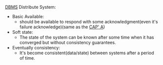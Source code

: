 [DBMS](DBMS.md)
Distribute System:
*  Basic Available: 
	* should be available to respond with some acknowledgment(even it's failure acknowledge)(same as the [CAP' A](CAP.md#))
* Soft state: 
	* The state of the system can be known after some time when it has converged but without consistency guarantees.
* Eventually consistency: 
	* It's become consistent(data/state) between systems after a period of time.